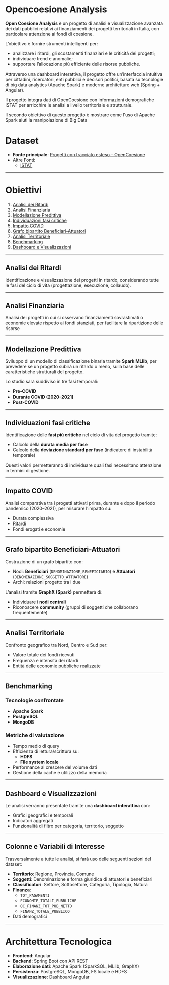 # Opencoesione Analysis

**Open Coesione Analysis** è un progetto di analisi e visualizzazione avanzata dei dati pubblici relativi ai finanziamenti dei progetti territoriali in Italia, con particolare attenzione ai fondi di coesione.

L’obiettivo è fornire strumenti intelligenti per:

- analizzare i ritardi, gli scostamenti finanziari e le criticità dei progetti;
- individuare trend e anomalie;
- supportare l’allocazione più efficiente delle risorse pubbliche.

Attraverso una dashboard interattiva, il progetto offre un’interfaccia intuitiva per cittadini, ricercatori, enti pubblici e decisori politici, basata su tecnologie di big data analytics (Apache Spark) e moderne architetture web (Spring + Angular).

Il progetto integra dati di OpenCoesione con informazioni demografiche ISTAT per arricchire le analisi a livello territoriale e strutturale.

Il secondo obiettivo di questo progetto è mostrare come l'uso di Apache Spark aiuti la manipolazione di Big Data
# Dataset

- **Fonte principale**: [Progetti con tracciato esteso – OpenCoesione](https://opencoesione.gov.it/it/opendata/#progetti_regione_section)
- Altre Fonti:
	- [ISTAT](https://esploradati.istat.it/databrowser/)

---

# Obiettivi

1. [Analisi dei Ritardi](#analisi-dei-ritardi)
2. [Analisi Finanziaria](#analisi-finanziaria)
3. [Modellazione Predittiva](#modellazione-predittiva)
4. [Individuazioni fasi critiche](#individuazioni-fasi-critiche)
5. [Impatto COVID](#impatto-covid)
6. [Grafo bipartito Beneficiari-Attuatori](#grafo-bipartito-beneficiari-attuatori)
7. [Analisi Territoriale](#analisi-territoriale)
8. [Benchmarking](#benchmarking)
9. [Dashboard e Visualizzazioni](#dashboard-e-visualizzazioni)

---

## Analisi dei Ritardi

Identificazione e visualizzazione dei progetti in ritardo, considerando tutte le fasi del ciclo di vita (progettazione, esecuzione, collaudo).

---

## Analisi Finanziaria

Analisi dei progetti in cui si osservano finanziamenti sovrastimati o economie elevate rispetto ai fondi stanziati, per facilitare la ripartizione delle risorse


---

## Modellazione Predittiva

Sviluppo di un modello di classificazione binaria tramite **Spark MLlib**, per prevedere se un progetto subirà un ritardo o meno, sulla base delle caratteristiche strutturali del progetto.

Lo studio sarà suddiviso in tre fasi temporali:
  - **Pre-COVID**
  - **Durante COVID (2020–2021)**
  - **Post-COVID**

---

## Individuazioni fasi critiche

Identificazione delle **fasi più critiche** nel ciclo di vita del progetto tramite:

- Calcolo della **durata media per fase**
- Calcolo della **deviazione standard per fase** (indicatore di instabilità temporale)

Questi valori permetteranno di individuare quali fasi necessitano attenzione in termini di gestione.

---

## Impatto COVID

Analisi comparativa tra i progetti attivati prima, durante e dopo il periodo pandemico (2020–2021), per misurare l’impatto su:

- Durata complessiva
- Ritardi
- Fondi erogati e economie

---

## Grafo bipartito Beneficiari-Attuatori

Costruzione di un grafo bipartito con:

- Nodi: **Beneficiari** (`DENOMINAZIONE_BENEFICIARIO`) e **Attuatori** (`DENOMINAZIONE_SOGGETTO_ATTUATORE`)
- Archi: relazioni progetto tra i due

L’analisi tramite **GraphX (Spark)** permetterà di:

- Individuare i **nodi centrali**
- Riconoscere **community** (gruppi di soggetti che collaborano frequentemente)

---

## Analisi Territoriale

Confronto geografico tra Nord, Centro e Sud per:

- Valore totale dei fondi ricevuti
- Frequenza e intensità dei ritardi
- Entità delle economie pubbliche realizzate

---

## Benchmarking

### Tecnologie confrontate

- **Apache Spark**
- **PostgreSQL**
- **MongoDB**

### Metriche di valutazione

- Tempo medio di query
- Efficienza di lettura/scrittura su:
  - **HDFS**
  - **File system locale**
- Performance al crescere del volume dati
- Gestione della cache e utilizzo della memoria

---
## Dashboard e Visualizzazioni

Le analisi verranno presentate tramite una **dashboard interattiva** con:

- Grafici geografici e temporali
- Indicatori aggregati
- Funzionalità di filtro per categoria, territorio, soggetto

---

## Colonne e Variabili di Interesse

Trasversalmente a tutte le analisi, si farà uso delle seguenti sezioni del dataset:

- **Territorio**: Regione, Provincia, Comune
- **Soggetti**: Denominazione e forma giuridica di attuatori e beneficiari
- **Classificatori**: Settore, Sottosettore, Categoria, Tipologia, Natura
- **Finanza**:
  - `TOT_PAGAMENTI`
  - `ECONOMIE_TOTALI_PUBBLICHE`
  - `OC_FINANZ_TOT_PUB_NETTO`
  - `FINANZ_TOTALE_PUBBLICO`
- Dati demografici

---



# Architettura Tecnologica

- **Frontend**: Angular
- **Backend**: Spring Boot con API REST
- **Elaborazione dati**: Apache Spark (SparkSQL, MLlib, GraphX)
- **Persistenza**: PostgreSQL, MongoDB, FS locale e HDFS
- **Visualizzazione**: Dashboard Angular

